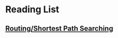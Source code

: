 # Reading List
## [Routing/Shortest Path Searching](https://github.com/vision1532/reading-list-yzy24/tree/main/SPS)
